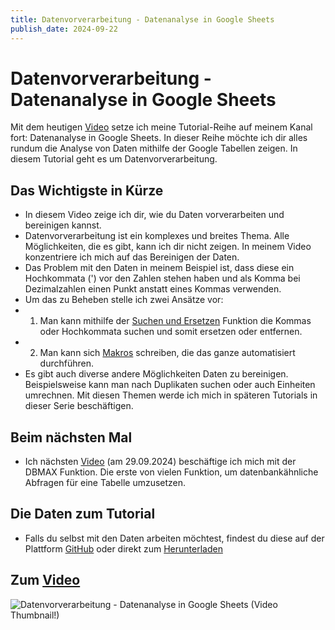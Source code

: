 ```yaml
---
title: Datenvorverarbeitung - Datenanalyse in Google Sheets
publish_date: 2024-09-22
---
```


# Datenvorverarbeitung - Datenanalyse in Google Sheets

Mit dem heutigen [Video](https://youtu.be/wvAnf45mRC4) setze ich meine Tutorial-Reihe auf meinem Kanal fort: Datenanalyse in Google Sheets. In dieser Reihe möchte ich dir alles rundum die Analyse von Daten mithilfe der Google Tabellen zeigen. In diesem Tutorial geht es um Datenvorverarbeitung.

## Das Wichtigste in Kürze

- In diesem Video zeige ich dir, wie du Daten vorverarbeiten und bereinigen kannst. 
- Datenvorverarbeitung ist ein komplexes und breites Thema. Alle Möglichkeiten, die es gibt, kann ich dir nicht zeigen. In meinem Video konzentriere ich mich auf das Bereinigen der Daten.
- Das Problem mit den Daten in meinem Beispiel ist, dass diese ein Hochkommata (') vor den Zahlen stehen haben und als Komma bei Dezimalzahlen einen Punkt anstatt eines Kommas verwenden.
- Um das zu Beheben stelle ich zwei Ansätze vor:
- 1. Man kann mithilfe der [Suchen und Ersetzen](https://youtu.be/gEbE-A71_v0) Funktion die Kommas oder Hochkommata suchen und somit ersetzen oder entfernen.
- 2. Man kann sich [Makros](https://youtu.be/OqIIG-iSh_k) schreiben, die das ganze automatisiert durchführen.
- Es gibt auch diverse andere Möglichkeiten Daten zu bereinigen. Beispielsweise kann man nach Duplikaten suchen oder auch Einheiten umrechnen. Mit diesen Themen werde ich mich in späteren Tutorials in dieser Serie beschäftigen.

## Beim nächsten Mal

- Ich nächsten [Video](https://youtu.be/KXfBKGRtEEM) (am 29.09.2024) beschäftige ich mich mit der DBMAX Funktion. Die erste von vielen Funktion, um datenbankähnliche Abfragen für eine Tabelle umzusetzen.

## Die Daten zum Tutorial

- Falls du selbst mit den Daten arbeiten möchtest, findest du diese auf der Plattform [GitHub](https://github.com/f1db/f1db/releases/tag/v2024.0.0) oder direkt zum [Herunterladen](https://github.com/f1db/f1db/releases/download/v2024.0.0/f1db-csv-2024.0.0.zip)

## Zum [Video](https://youtu.be/wvAnf45mRC4)

![Datenvorverarbeitung - Datenanalyse in Google Sheets (Video Thumbnail!)](../../thumbnails/Fertig594.jpg "Datenvorverarbeitung - Datenanalyse in Google Sheets (Video Thumbnail!)")